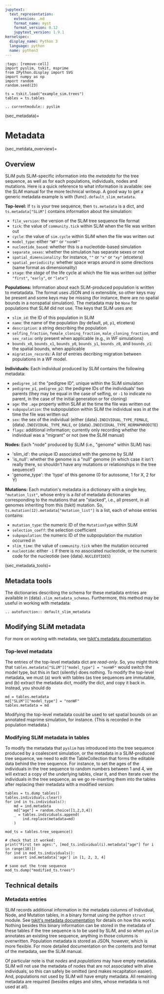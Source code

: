 ```yaml
---
jupytext:
  text_representation:
    extension: .md
    format_name: myst
    format_version: 0.12
    jupytext_version: 1.9.1
kernelspec:
  display_name: Python 3
  language: python
  name: python3
---
```


```{code-cell}
:tags: [remove-cell]
import pyslim, tskit, msprime
from IPython.display import SVG
import numpy as np
import random
random.seed(23)

ts = tskit.load("example_sim.trees")
tables = ts.tables
```

```{eval-rst}
.. currentmodule:: pyslim
```


(sec_metadata)=

# Metadata

(sec_metdata_overview)=

## Overview

SLiM puts SLiM-specific information into the *metadata* for the tree sequence,
as well as for each populations, individuals, nodes and mutations.
Here is a quick reference to what information is available:
see the SLiM manual for the more technical writeup.
A good way to get a generic metadata example is with {func}`.default_slim_metadata`.

**Top-level:**
If `ts` is your tree sequence, then `ts.metadata` is a dict,
and `ts.metadata["SLiM"]` contains information about the simulation:

- `file_version`: the version of the SLiM tree sequence file format
- `tick`: the value of `community.tick` within SLiM when the file was written out
- `cycle`: the value of `sim.cycle` within SLiM when the file was written out
- `model_type`: either `"WF"` or `"nonWF"`
- `nucleotide_based`: whether this is a nucleotide-based simulation
- `separate_sexes`: whether the simulation has separate sexes or not
- `spatial_dimensionality`: for instance, `""` or `"x"` or `"xy"` (etcetera)
- `spatial_periodicity`: whether space wraps around in some directions (same format as dimensionality)
- `stage`: the *stage* of the life cycle at which the file was written out (either `"first"`, `"early"`, or `"late"`)

**Populations:**
Information about each SLiM-produced population is written to metatadata.
The format uses JSON and is extensible, so other keys may be present
and some keys may be missing (for instance, there are no spatial bounds
in a nonspatial simulation). The metadata may be `None` for populations
that SLiM did not use. The keys that SLiM uses are:

- `slim_id`: the ID of this population in SLiM
- `name`: the name of the population (by default, `p0`, `p1`, etcetera)
- `description`: a string describing the population
- `selfing_fraction`, `female_cloning_fraction`, `male_cloning_fraction`, and `sex_ratio`: only present when applicable (e.g., in WF simulations)
- `bounds_x0`, `bounds_x1`, `bounds_y0`, `bounds_y1`, `bounds_z0`, and `bounds_z1`: the spatial bounds, when applicable
- `migration_records`: A *list* of entries decribing migration between populations in a WF model.

**Individuals:**
Each individual produced by SLiM contains the following metadata:

- `pedigree_id`: the "pedigree ID", unique within the SLiM simulation
- `pedigree_p1`, `pedigree_p2`: the pedigree IDs of the individuals' two
  parents (they may be equal in the case of selfing, or `-1` to indicate no
  parent, in the case of the initial generation or for cloning)
- `age`: the `.age` property within SLiM at the time the file was written out
- `subpopulation`: the subpopulation within SLiM the individual was in at the time the file was written out
- `sex`: the sex of the individual (either {data}`.INDIVIDUAL_TYPE_FEMALE`, {data}`.INDIVIDUAL_TYPE_MALE`, or {data}`.INDIVIDUAL_TYPE_HERMAPHRODITE`)
- `flags`: additional information; currently only recording whether the individual was a "migrant" or not (see the SLiM manual)

**Nodes:**
Each "node" produced by SLiM (i.e., "genome" within SLiM) has:

- 'slim_id': the unique ID associated with the genome by SLiM
- 'is_null': whether the genome is a "null" genome (in which case it isn't
  really there, so shouldn't have any mutations or relationships in the tree
  sequence!)
- 'genome_type': the 'type' of this genome (0 for autosome, 1 for X, 2 for Y)

**Mutations:**
Each mutation's metadata is a dictionary with a single key, `"mutation_list"`,
whose entry is a *list* of metadata dictionaries corresponding to the mutations that are "stacked",
i.e., all present, in all genomes inheriting from this (tskit) mutation.
So, `ts.mutation(12).metadata["mutation_list"]` is a list, each of whose entries contains:

- `mutation_type`: the numeric ID of the `MutationType` within SLiM
- `selection_coeff`: the selection coefficient
- `subpopulation`: the numeric ID of the subpopulation the mutation occurred in
- `slim_time`: the value of `community.tick` when the mutation occurred
- `nucleotide`: either `-1` if there is no associated nucleotide, or the numeric code for the nucleotide (see {data}`.NUCLEOTIDES`)


(sec_metadata_tools)=

## Metadata tools

The dictionaries describing the schema for these metadata entries
are available in {data}`.slim_metadata_schemas`.
Furthermore, this method may be useful in working with metadata:

```{eval-rst}
.. autofunction:: default_slim_metadata
```


## Modifying SLiM metadata

For more on working with metadata,
see [tskit's metadata documentation](tskit:sec_metadata).


### Top-level metadata

The entries of the top-level metadata dict are *read-only*.
So, you might think that
`tables.metadata["SLiM"]["model_type"] = "nonWF"`
would switch the model type,
but this in fact (silently) does nothing. To modify the top-level metadata,
we must (a) work with tables (as tree sequences are immutable, and (b)
extract the metadata dict, modify the dict, and copy it back in.
Instead, you should do
```{code-cell}
md = tables.metadata
md["SLiM"]["model_type"] = "nonWF"
tables.metadata = md
```
Modifying the top-level metadata
could be used to set spatial bounds on an annotated msprime simulation, for instance.
(This is recorded in the population metadata.)


### Modifying SLiM metadata in tables


To modify the metadata that ``pyslim`` has introduced into
the tree sequence produced by a coalescent simulation,
or the metadata in a SLiM-produced tree sequence,
we need to edit the TableCollection that forms the editable data behind the tree sequence.
For instance, to set the ages of the individuals in the tree sequence to random numbers between 1 and 4,
we will extract a copy of the underlying tables, clear it,
and then iterate over the individuals in the tree sequence,
as we go re-inserting them into the tables
after replacing their metadata with a modified version:

```{code-cell}
tables = ts.dump_tables()
tables.individuals.clear()
for ind in ts.individuals():
    md = ind.metadata
    md["age"] = random.choice([1,2,3,4])
    _ = tables.individuals.append(
        ind.replace(metadata=md)
    )

mod_ts = tables.tree_sequence()

# check that it worked:
print("First ten ages:", [mod_ts.individual(i).metadata["age"] for i in range(10)])
for ind in mod_ts.individuals():
    assert ind.metadata['age'] in [1, 2, 3, 4]

# save out the tree sequence
mod_ts.dump("modified_ts.trees")
```

## Technical details

### Metadata entries

SLiM records additional information in the metadata columns of Individual, Node, and Mutation tables,
in a binary format using the python ``struct`` module.
See [tskit's metadata documentation](tskit:sec_metadata)
for details on how this works.
Nothing besides this binary information can be stored in the metadata of these tables if the tree sequence is to be used by SLiM,
and so when ``pyslim`` annotates an existing tree sequence, anything in those columns is overwritten.
Population metadata is stored as JSON, however, which is more flexible.
For more detailed documentation on the contents and format of the metadata, see the SLiM manual.

Of particular note is that *nodes* and *populations* may have empty metadata.
SLiM will not use the metadata of nodes that are not associated with alive individuals,
so this can safely be omitted (and makes recapitation easier).
And, populations not used by SLiM will have empty metadata.
All remaining metadata are required (besides edges and sites, whose metadata is not used at all).

